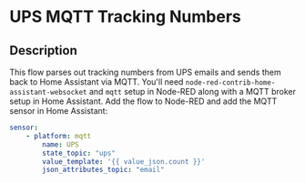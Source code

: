 # UPS MQTT Tracking Numbers


## Description

This flow parses out tracking numbers from UPS emails and sends them back to Home Assistant via MQTT. You'll need `node-red-contrib-home-assistant-websocket` and `mqtt` setup in Node-RED along with a MQTT broker setup in Home Assistant. Add the flow to Node-RED and add the MQTT sensor in Home Assistant:

```yaml
sensor:
    - platform: mqtt
        name: UPS
        state_topic: "ups"
        value_template: '{{ value_json.count }}'
        json_attributes_topic: "email"
```
